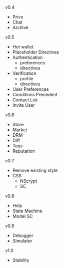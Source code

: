 v0.4
* Privs
* Chat
* Archive

v0.5
* Hot wallet
* Placeholder Directives
* Authentication
  * preferences
  * directives
* Verification
  * profile
  * directives
* User Preferences
* Conditions Precedent
* Contact List
* Invite User

v0.6
* Store
* Market
* DRM
* Diff
* Tags
* Reputation

v0.7
* Remove existing style
* CSS
  * NScrypt
  * SC

v0.8
* Help
* State Machine
* Model SC

v0.9
* Debugger
* Simulator

v1.0
* Stability
